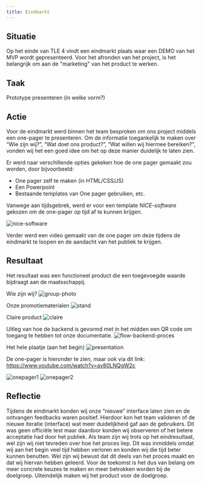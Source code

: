 ```yaml
---
title: Eindmarkt
---
```


## Situatie
Op het einde van TLE 4 vindt een eindmarkt plaats waar een DEMO van het MVP wordt gepresenteerd. Voor het afronden van het project, 
is het belangrijk om aan de "marketing" van het product te werken. 

## Taak
Prototype presenteren (in welke vorm?)

## Actie
Voor de eindmarkt werd binnen het team besproken om ons project middels een one-pager te presenteren.
Om de informatie toegankelijk te maken over “Wie zijn wij?”, “Wat doet ons product?”, “Wat willen wij hiermee bereiken?”, 
vonden wij het een goed idee om het op deze manier duidelijk te laten zien.

Er werd naar verschillende opties gekeken hoe de one pager gemaakt zou worden, door bijvoorbeeld:
* One pager zelf te maken (in HTML/CSS/JS)
* Een Powerpoint
* Bestaande templates van One pager gebruiken, etc.

Vanwege aan tijdsgebrek, werd er voor een template <i>NICE-software</i> gekozen om de one-pager op tijd af te kunnen krijgen.

![nice-software](./img/nice-template.png)

Verder werd een video gemaakt van de one pager om deze tijdens de eindmarkt te loopen en de aandacht van het publiek te krijgen.


## Resultaat

Het resultaat was een functioneel product die een toegevoegde waarde bijdraagt aan de maatsschappij.

Wie zijn wij?
![group-photo](./img/groepsfoto.jpeg)

Onze promotiematerialen
![stand](./img/stand.jpeg)

Claire product
![claire](./img/casing.jpeg)

Uitleg van hoe de backend is gevormd met in het midden een QR code om toegang te hebben tot onze documentatie.
![flow-backend-proces](./img/flow.jpeg)

Het hele plaatje (aan het begin)
![presentation](./img/presentatie.jpeg)

De one-pager is hieronder te zien, maar ook via dit link:
https://www.youtube.com/watch?v=ay80LNQgW2c

![onepager1](./img/afbeelding12-one-pager1.jpg)
![onepager2](./img/afbeelding13-one-pager2.jpg)

## Reflectie

Tijdens de eindmarkt konden wij onze “nieuwe” interface laten zien en de ontvangen feedbacks waren positief.
Hierdoor kon het team valideren of de nieuwe iteratie (interface) wat meer duidelijkheid gaf aan de gebruikers.
Dit was geen officiële test maar daardoor konden wij observeren of het betere acceptatie had door het publiek.
Als team zijn wij trots op het eindresultaat, wel zijn wij niet tevreden over hoe het proces liep. 
Dit was inmiddels omdat wij aan het begin veel tijd hebben verloren en konden wij die tijd beter kunnen benutten. 
Wel zijn wij bewust dat dit deels van het proces maakt en dat wij hiervan hebben geleerd. 
Voor de toekomst is het dus van belang om meer concrete keuzes te maken en meer betrokken worden bij de doelgroep. 
Uiteindelijk maken wij het product voor de doelgroep. 
